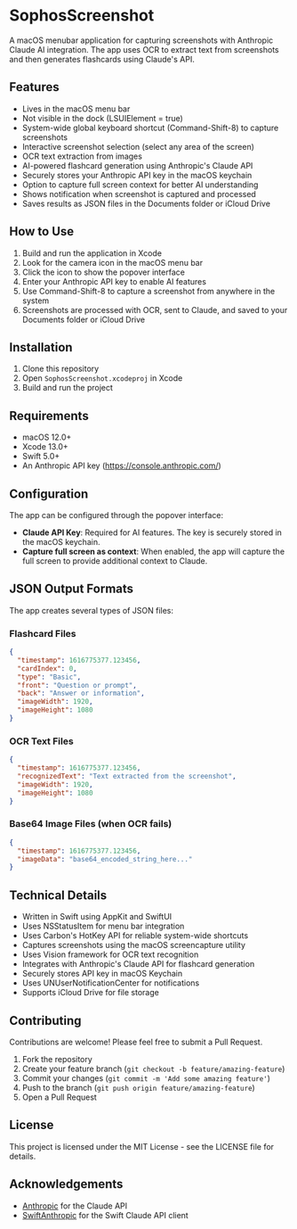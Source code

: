 # SophosScreenshot

A macOS menubar application for capturing screenshots with Anthropic Claude AI integration. The app uses OCR to extract text from screenshots and then generates flashcards using Claude's API.

## Features

- Lives in the macOS menu bar
- Not visible in the dock (LSUIElement = true)
- System-wide global keyboard shortcut (Command-Shift-8) to capture screenshots
- Interactive screenshot selection (select any area of the screen)
- OCR text extraction from images
- AI-powered flashcard generation using Anthropic's Claude API
- Securely stores your Anthropic API key in the macOS keychain
- Option to capture full screen context for better AI understanding
- Shows notification when screenshot is captured and processed
- Saves results as JSON files in the Documents folder or iCloud Drive

## How to Use

1. Build and run the application in Xcode
2. Look for the camera icon in the macOS menu bar
3. Click the icon to show the popover interface
4. Enter your Anthropic API key to enable AI features
5. Use Command-Shift-8 to capture a screenshot from anywhere in the system
6. Screenshots are processed with OCR, sent to Claude, and saved to your Documents folder or iCloud Drive

## Installation

1. Clone this repository
2. Open `SophosScreenshot.xcodeproj` in Xcode
3. Build and run the project

## Requirements

- macOS 12.0+
- Xcode 13.0+
- Swift 5.0+
- An Anthropic API key (https://console.anthropic.com/)

## Configuration

The app can be configured through the popover interface:

- **Claude API Key**: Required for AI features. The key is securely stored in the macOS keychain.
- **Capture full screen as context**: When enabled, the app will capture the full screen to provide additional context to Claude.

## JSON Output Formats

The app creates several types of JSON files:

### Flashcard Files

```json
{
  "timestamp": 1616775377.123456,
  "cardIndex": 0,
  "type": "Basic",
  "front": "Question or prompt",
  "back": "Answer or information",
  "imageWidth": 1920,
  "imageHeight": 1080
}
```

### OCR Text Files

```json
{
  "timestamp": 1616775377.123456,
  "recognizedText": "Text extracted from the screenshot",
  "imageWidth": 1920,
  "imageHeight": 1080
}
```

### Base64 Image Files (when OCR fails)

```json
{
  "timestamp": 1616775377.123456,
  "imageData": "base64_encoded_string_here..."
}
```

## Technical Details

- Written in Swift using AppKit and SwiftUI
- Uses NSStatusItem for menu bar integration
- Uses Carbon's HotKey API for reliable system-wide shortcuts
- Captures screenshots using the macOS screencapture utility
- Uses Vision framework for OCR text recognition
- Integrates with Anthropic's Claude API for flashcard generation
- Securely stores API key in macOS Keychain
- Uses UNUserNotificationCenter for notifications
- Supports iCloud Drive for file storage

## Contributing

Contributions are welcome! Please feel free to submit a Pull Request.

1. Fork the repository
2. Create your feature branch (`git checkout -b feature/amazing-feature`)
3. Commit your changes (`git commit -m 'Add some amazing feature'`)
4. Push to the branch (`git push origin feature/amazing-feature`)
5. Open a Pull Request

## License

This project is licensed under the MIT License - see the LICENSE file for details.

## Acknowledgements

- [Anthropic](https://www.anthropic.com/) for the Claude API
- [SwiftAnthropic](https://github.com/gavinbains/swift-anthropic) for the Swift Claude API client